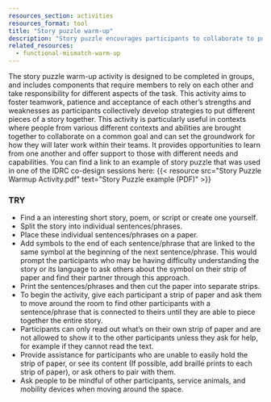 ```yaml
---
resources_section: activities
resources_format: tool
title: "Story puzzle warm-up"
description: "Story puzzle encourages participants to collaborate to put different pieces of a story back together."
related_resources:
  - functional-mismatch-warm-up
---
```


The story puzzle warm-up activity is designed to be completed in groups, and includes components that require members to rely on each other and take responsibility for different aspects of the task. This activity aims to foster teamwork, patience and acceptance of each other’s strengths and weaknesses as participants collectively develop strategies to put different pieces of a story together. This activity is particularly useful in contexts where people from various different contexts and abilities are brought together to collaborate on a common goal and can set the groundwork for how they will later work within their teams. It provides opportunities to learn from one another and offer support to those with different needs and capabilities. You can find a link to an example of story puzzle that was used in one of the IDRC co-design sessions here: {{< resource src="Story Puzzle Warmup Activity.pdf" text="Story Puzzle example (PDF)" >}}

### TRY

- Find a an interesting short story, poem, or script or create one yourself. 
- Split the story into individual sentences/phrases.
- Place these individual sentences/phrases on a paper.
- Add symbols to the end of each sentence/phrase that are  linked to the same symbol at the beginning of the next sentence/phrase. This would prompt the participants who may be having difficulty understanding the story or its language to ask others about the symbol on their strip of paper and find their partner through this approach. 
- Print the sentences/phrases and then cut the paper into separate strips.
- To begin the activity, give each participant a strip of paper and ask them to move around the room to find other participants with a sentence/phrase that is connected to theirs until they are able to piece together the entire story.
- Participants can only read out what’s on their own strip of paper and are not allowed to show it to the other participants unless they ask for help, for example if they cannot read the text.
- Provide assistance for participants who are unable to easily hold the strip of paper, or see its content (If possible, add braille prints to each strip of paper), or ask others to pair with them.
- Ask people to be mindful of other participants, service animals, and mobility devices when moving around the space.